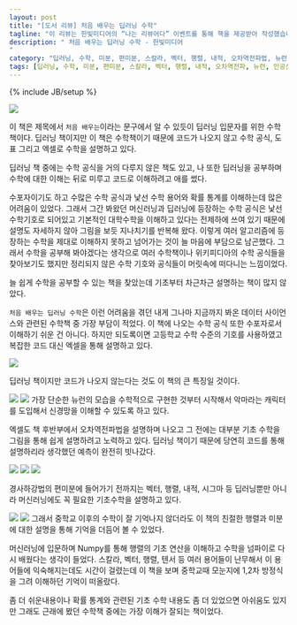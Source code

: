 ```yaml
---
layout: post
title: "[도서 리뷰] 처음 배우는 딥러닝 수학" 
tagline: "이 리뷰는 한빛미디어의 “나는 리뷰어다” 이벤트를 통해 책을 제공받아 작성했습니다. "
description: " 처음 배우는 딥러닝 수학 - 한빛미디어
"
category: "딥러닝, 수학, 미분, 편미분, 스칼라, 벡터, 행렬, 내적, 오차역전파법, 뉴런, 인공신경망"
tags: [딥러닝, 수학, 미분, 편미분, 스칼라, 벡터, 행렬, 내적, 오차역전파, 뉴런, 인공신경망]
---
```


{% include JB/setup %}

<img src='https://i.imgur.com/VXsaLtK.jpg'>

이 책은 제목에서 `처음 배우는`이라는 문구에서 알 수 있듯이 딥러닝 입문자를 위한 수학책이다.
딥러닝 책이지만 이 책은 수학책이기 때문에 코드가 나오지 않고 수학 공식, 도표 그리고 엑셀로 수학을 설명하고 있다.

딥러닝 책 중에는 수학 공식을 거의 다루지 않은 책도 있고, 나 또한 딥러닝을 공부하며 수학에 대한 이해는 뒤로 미루고 코드로 이해하려고 애를 썼다.

수포자이기도 하고 수많은 수학 공식과 낯선 수학 용어와 확률 통계를 이해하는데 많은 어려움이 있었다.
그래서 그간 봐왔던 머신러닝과 딥러닝에 등장하는 수학 공식은 낯선 수학기호로 되어있고 기본적인 대학수학을 이해하고 있다는 전제하에 쓰여 있기 때문에 설명도 자세하지 않아 그림을 보듯 지나치기를 반복해 왔다. 이렇게 여러 알고리즘에 등장하는 수학을 제대로 이해하지 못하고 넘어가는 것이 늘 마음에 부담으로 남곤했다.
그래서 수학을 공부해 봐야겠다는 생각으로 여러 수학책이나 위키피디아의 수학 공식들을 찾아보기도 했지만 정리되지 않은 수학 기호와 공식들이 머릿속에 떠다니는 느낌이었다.

늘 쉽게 수학을 공부할 수 있는 책을 찾았는데 기초부터 차근차근 설명하는 책이 많지 않았다.

`처음 배우는 딥러닝 수학`은 이런 어려움을 겪던 내게 그나마 지금까지 봐온 데이터 사이언스와 관련된 수학책 중 가장 부담이 적었다. 
이 책에 나오는 수학 공식 또한 수포자로서 이해하기 쉬운 건 아니다.
하지만 되도록이면 고등학교 수학 수준의 기호를 사용하였고 복잡한 코드 대신 엑셀을 통해 설명하고 있다.


<img src='https://i.imgur.com/ro5rxbV.jpg'>


딥러닝 책이지만 코드가 나오지 않는다는 것도 이 책의 큰 특징일 것이다.

<img src='https://i.imgur.com/fSEvl2E.jpg'>

<img src='https://i.imgur.com/rNtgmub.jpg'>
가장 단순한 뉴런의 모습을 수학적으로 구현한 것부터 시작해서 악마라는 캐릭터를 도입해서 신경망을 이해할 수 있도록 하고 있다.



엑셀도 책 후반부에서 오차역전파법을 설명하며 나오고 그 전에는 대부분 기초 수학을 그림을 통해 쉽게 설명하려고 노력하고 있다.
딥러닝 책이기 때문에 당연히 코드를 통해 설명하리라 생각했던 예측이 완전히 빗나갔다.


<img src='https://i.imgur.com/QUUD6nW.jpg'>

<img src='https://i.imgur.com/hcFLneX.jpg'>

<img src='https://i.imgur.com/oF66Oqq.jpg'>


경사하강법의 편미분에 들어가기 전까지는 벡터, 행렬, 내적, 시그마 등 딥러닝뿐만 아니라 머신러닝에도 꼭 필요한 기초수학을 설명하고 있다.

<img src='https://i.imgur.com/1UuGgHE.jpg'>

<img src='https://i.imgur.com/7HOb8i4.jpg'>
그래서 중학교 이후의 수학이 잘 기억나지 않더라도 이 책의 친절한 행렬과 미분에 대한 설명을 통해 기억을 더듬어 볼 수 있었다.


머신러닝에 입문하며 Numpy를 통해 행렬의 기초 연산을 이해하고 수학을 넘파이로 다시 배웠다는 생각이 들었다.
스칼라, 벡터, 행렬, 텐서 등 여러 용어들이 난무해서 이 용어들에 익숙해지는데도 시간이 걸렸는데 이 책을 보며 중학교때 모눈지에 1,2차 방정식을 그려 이해하던 기억이 떠올랐다.

좀 더 쉬운내용이나 확률 통계와 관련된 기초 수학 내용도 좀 더 있었으면 아쉬움도 있지만
그래도 근래에 봤던 수학책 중에는 가장 이해가 잘되는 책이었다.

